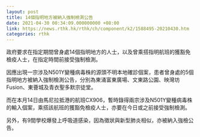 ```yaml
---
layout: post
title: 14個指明地方被納入強制檢測公告
date: 2021-04-30 00:34:09.000000000 +08:00
link: https://news.rthk.hk/rthk/ch/component/k2/1588495-20210430.htm
categories: rthk
---
```


政府要求在指定期間曾身處14個指明地方的人士，以及曾乘搭指明航班的獲豁免檢疫人士，在指定時間前接受強制檢測。

因應出現一宗涉及N501Y變種病毒株的源頭不明本地確診個案，患者曾身處的5個指明地方被納入強制檢測公告，分別為東涌富東廣場、文東路公園、映灣坊Fusion、東薈城及青衣聖多默宗徒堂。

而在本月14日由馬尼拉抵港的航班CX906，暫時錄得兩宗涉及N501Y變種病毒株的輸入個案，乘搭該航班的獲豁免檢疫人士，亦要在今日或之前接受強制檢測。

另外，有9間學校爆發上呼吸道感染，因為徵狀與新型肺炎相似，亦被納入強檢公告。

